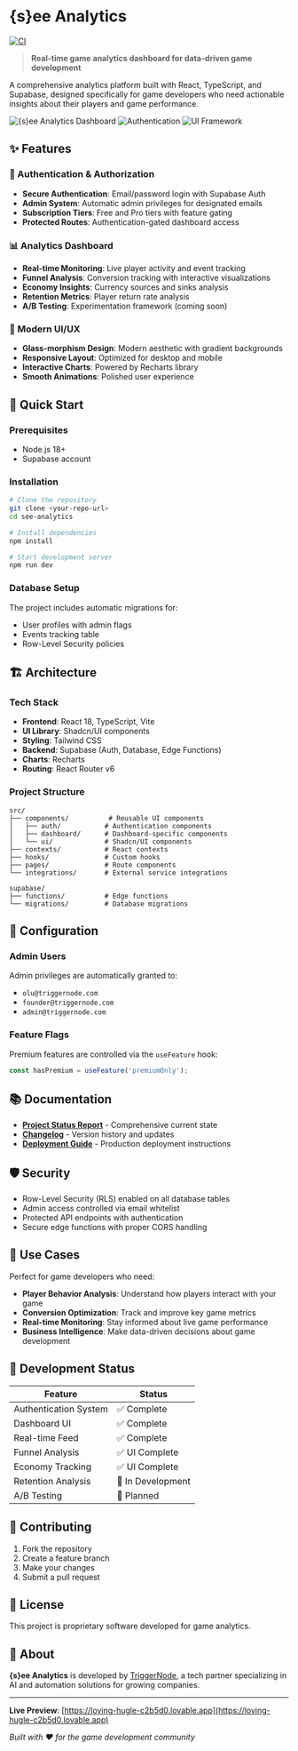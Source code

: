 # {s}ee Analytics

[![CI](https://github.com/triggerNode/see-analytics-blueprint/actions/workflows/ci.yml/badge.svg)](https://github.com/triggerNode/see-analytics-blueprint/actions)

> **Real-time game analytics dashboard for data-driven game development**

A comprehensive analytics platform built with React, TypeScript, and Supabase, designed specifically for game developers who need actionable insights about their players and game performance.

![{s}ee Analytics Dashboard](https://img.shields.io/badge/Status-Production%20Ready-green)
![Authentication](https://img.shields.io/badge/Auth-Supabase-blue)
![UI Framework](https://img.shields.io/badge/UI-Shadcn%2FUI-purple)

## ✨ Features

### 🔐 Authentication & Authorization
- **Secure Authentication**: Email/password login with Supabase Auth
- **Admin System**: Automatic admin privileges for designated emails
- **Subscription Tiers**: Free and Pro tiers with feature gating
- **Protected Routes**: Authentication-gated dashboard access

### 📊 Analytics Dashboard
- **Real-time Monitoring**: Live player activity and event tracking
- **Funnel Analysis**: Conversion tracking with interactive visualizations
- **Economy Insights**: Currency sources and sinks analysis
- **Retention Metrics**: Player return rate analysis
- **A/B Testing**: Experimentation framework (coming soon)

### 🎨 Modern UI/UX
- **Glass-morphism Design**: Modern aesthetic with gradient backgrounds
- **Responsive Layout**: Optimized for desktop and mobile
- **Interactive Charts**: Powered by Recharts library
- **Smooth Animations**: Polished user experience

## 🚀 Quick Start

### Prerequisites
- Node.js 18+
- Supabase account

### Installation
```bash
# Clone the repository
git clone <your-repo-url>
cd see-analytics

# Install dependencies
npm install

# Start development server
npm run dev
```

### Database Setup
The project includes automatic migrations for:
- User profiles with admin flags
- Events tracking table
- Row-Level Security policies

## 🏗️ Architecture

### Tech Stack
- **Frontend**: React 18, TypeScript, Vite
- **UI Library**: Shadcn/UI components
- **Styling**: Tailwind CSS
- **Backend**: Supabase (Auth, Database, Edge Functions)
- **Charts**: Recharts
- **Routing**: React Router v6

### Project Structure
```
src/
├── components/          # Reusable UI components
│   ├── auth/           # Authentication components
│   ├── dashboard/      # Dashboard-specific components
│   └── ui/             # Shadcn/UI components
├── contexts/           # React contexts
├── hooks/              # Custom hooks
├── pages/              # Route components
└── integrations/       # External service integrations

supabase/
├── functions/          # Edge functions
└── migrations/         # Database migrations
```

## 🔧 Configuration

### Admin Users
Admin privileges are automatically granted to:
- `olu@triggernode.com`
- `founder@triggernode.com`
- `admin@triggernode.com`

### Feature Flags
Premium features are controlled via the `useFeature` hook:
```typescript
const hasPremium = useFeature('premiumOnly');
```

## 📚 Documentation

- [**Project Status Report**](PROJECT_STATUS_REPORT.md) - Comprehensive current state
- [**Changelog**](CHANGELOG.md) - Version history and updates
- [**Deployment Guide**](DEPLOYMENT_GUIDE.md) - Production deployment instructions

## 🛡️ Security

- Row-Level Security (RLS) enabled on all database tables
- Admin access controlled via email whitelist
- Protected API endpoints with authentication
- Secure edge functions with proper CORS handling

## 🎯 Use Cases

Perfect for game developers who need:
- **Player Behavior Analysis**: Understand how players interact with your game
- **Conversion Optimization**: Track and improve key game metrics
- **Real-time Monitoring**: Stay informed about live game performance
- **Business Intelligence**: Make data-driven decisions about game development

## 🔄 Development Status

| Feature | Status |
|---------|--------|
| Authentication System | ✅ Complete |
| Dashboard UI | ✅ Complete |
| Real-time Feed | ✅ Complete |
| Funnel Analysis | ✅ UI Complete |
| Economy Tracking | ✅ UI Complete |
| Retention Analysis | 🔄 In Development |
| A/B Testing | 🔄 Planned |

## 🤝 Contributing

1. Fork the repository
2. Create a feature branch
3. Make your changes
4. Submit a pull request

## 📄 License

This project is proprietary software developed for game analytics.

## 🏢 About

**{s}ee Analytics** is developed by [TriggerNode](https://triggernode.com), a tech partner specializing in AI and automation solutions for growing companies.

---

**Live Preview**: [https://loving-hugle-c2b5d0.lovable.app](https://loving-hugle-c2b5d0.lovable.app)

*Built with ❤️ for the game development community*
